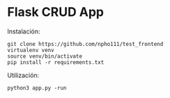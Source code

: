 
# Flask CRUD App
 
Instalación:
    
    git clone https://github.com/npho111/test_frontend
    virtualenv venv
    source venv/bin/activate
    pip install -r requirements.txt

Utilización:

    python3 app.py -run









